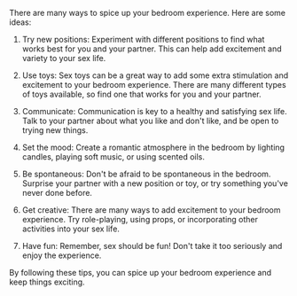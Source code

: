 There are many ways to spice up your bedroom experience. Here are some ideas:

1. Try new positions: Experiment with different positions to find what works best for you and your partner. This can help add excitement and variety to your sex life.

2. Use toys: Sex toys can be a great way to add some extra stimulation and excitement to your bedroom experience. There are many different types of toys available, so find one that works for you and your partner.

3. Communicate: Communication is key to a healthy and satisfying sex life. Talk to your partner about what you like and don't like, and be open to trying new things.

4. Set the mood: Create a romantic atmosphere in the bedroom by lighting candles, playing soft music, or using scented oils.

5. Be spontaneous: Don't be afraid to be spontaneous in the bedroom. Surprise your partner with a new position or toy, or try something you've never done before.

6. Get creative: There are many ways to add excitement to your bedroom experience. Try role-playing, using props, or incorporating other activities into your sex life.

7. Have fun: Remember, sex should be fun! Don't take it too seriously and enjoy the experience.

By following these tips, you can spice up your bedroom experience and keep things exciting.